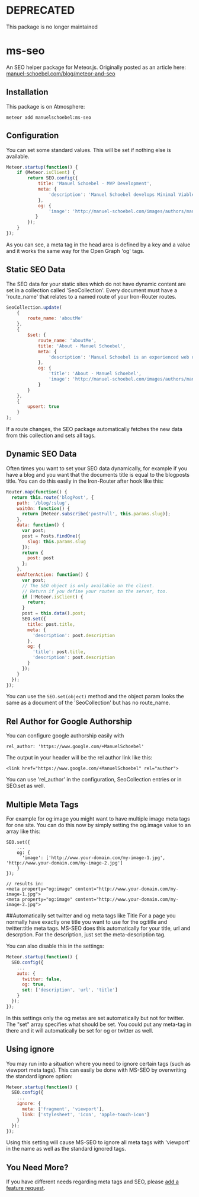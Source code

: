 # DEPRECATED
This package is no longer maintained



ms-seo
======

An SEO helper package for Meteor.js. Originally posted as an article here: [manuel-schoebel.com/blog/meteor-and-seo](http://www.manuel-schoebel.com/blog/meteor-and-seo "Meteor.js and SEO")

Installation
----
This package is on Atmosphere:

    meteor add manuelschoebel:ms-seo

Configuration
----
You can set some standard values. This will be set if nothing else is available.

```js
Meteor.startup(function() {
    if (Meteor.isClient) {
        return SEO.config({
            title: 'Manuel Schoebel - MVP Development',
            meta: {
                'description': 'Manuel Schoebel develops Minimal Viable Producs (MVP) for Startups'
            },
            og: {
                'image': 'http://manuel-schoebel.com/images/authors/manuel-schoebel.jpg' 
           }
        });
    }
});
```
    
As you can see, a meta tag in the head area is defined by a key and a value and it works the same way for the Open Graph 'og' tags.

Static SEO Data
----
The SEO data for your static sites which do not have dynamic content are set in a collection called 'SeoCollection'. Every document must have a 'route_name' that relates to a named route of your Iron-Router routes.

```js
SeoCollection.update(
    {
        route_name: 'aboutMe'
    },
    {
        $set: {
            route_name: 'aboutMe',
            title: 'About - Manuel Schoebel',
            meta: {
                'description': 'Manuel Schoebel is an experienced web developer and startup founder. He develops but also consults startups about internet topics.'
            },
            og: {
                'title': 'About - Manuel Schoebel',
                'image': 'http://manuel-schoebel.com/images/authors/manuel-schoebel.jpg'
            }
        }
    },
    {
        upsert: true
    }
);
```    

If a route changes, the SEO package automatically fetches the new data from this collection and sets all tags.

Dynamic SEO Data
----
Often times you want to set your SEO data dynamically, for example if you have a blog and you want that the documents title is equal to the blogposts title. You can do this easily in the Iron-Router after hook like this:

```js
Router.map(function() {
  return this.route('blogPost', {
    path: '/blog/:slug',
    waitOn: function() {
      return [Meteor.subscribe('postFull', this.params.slug)];
    },
    data: function() {
      var post;
      post = Posts.findOne({
        slug: this.params.slug
      });
      return {
        post: post
      };
    },
    onAfterAction: function() {
      var post;
      // The SEO object is only available on the client.
      // Return if you define your routes on the server, too.
      if (!Meteor.isClient) {
        return;
      }
      post = this.data().post;
      SEO.set({
        title: post.title,
        meta: {
          'description': post.description
        },
        og: {
          'title': post.title,
          'description': post.description
        }
      });
    }
  });
});
```

You can use the `SEO.set(object)` method and the object param looks the same as a document of the 'SeoCollection' but has no route_name.

Rel Author for Google Authorship
----
You can configure google authorship easily with

    rel_author: 'https://www.google.com/+ManuelSchoebel'

The output in your header will be the rel author link like this:

    <link href="https://www.google.com/+ManuelSchoebel" rel="author">

You can use 'rel_author' in the configuration, SeoCollection entries or in SEO.set as well.

## Multiple Meta Tags
For example for og:image you might want to have multiple image meta tags for one site. You can do this now by simply setting the og.image value to an array like this:

    SEO.set({
        ...
        og: {
          'image': ['http://www.your-domain.com/my-image-1.jpg', 'http://www.your-domain.com/my-image-2.jpg']
        }
    });

    // results in:
    <meta property="og:image" content="http://www.your-domain.com/my-image-1.jpg">
    <meta property="og:image" content="http://www.your-domain.com/my-image-2.jpg">

##Automatically set twitter and og meta tags like Title
For a page you normally have exactly one title you want to use for the og:title and twitter:title meta tags. MS-SEO does this automatically for your title, url and descrption. For the description, just set the meta-description tag.

You can also disable this in the settings:

```js
Meteor.startup(function() {
  SEO.config({
    ...
    auto: {
      twitter: false,
      og: true,
      set: ['description', 'url', 'title']
    }
  });
});
```

In this settings only the og metas are set automatically but not for twitter. The "set" array specifies what should be set. You could put any meta-tag in there and it will automatically be set for og or twitter as well.

## Using ignore
You may run into a situation where you need to ignore certain tags (such as viewport meta tags). This can easily be done with MS-SEO by overwriting the standard ignore option:

```js
Meteor.startup(function() {
  SEO.config({
    ...
    ignore: {
      meta: ['fragment', 'viewport'],
      link: ['stylesheet', 'icon', 'apple-touch-icon']
    }
  });
});
```

Using this setting will cause MS-SEO to ignore all meta tags with 'viewport' in the name as well as the standard ignored tags.

You Need More?
----
If you have different needs regarding meta tags and SEO, please [add a feature request](issues).
